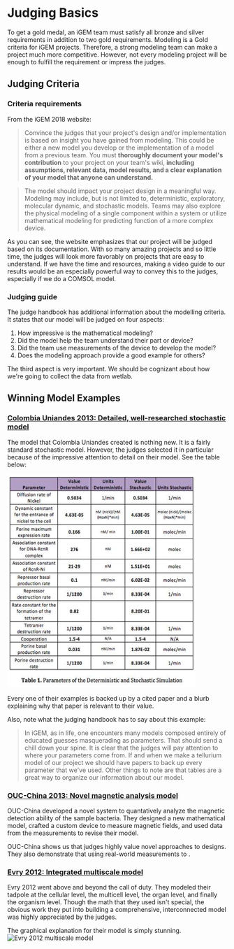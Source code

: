 # Judging Basics

To get a gold medal, an iGEM team must satisfy all bronze and silver requirements in addition to two gold requirements. Modeling is a Gold criteria for iGEM projects. Therefore, a strong modeling team can make a project much more competitive. However, not every modeling project will be enough to fulfill the requirement or impress the judges. 


## Judging Criteria

### Criteria requirements
From the iGEM 2018 website: 

>Convince the judges that your project's design and/or implementation is based on insight you have gained from modeling. This could be either a new model you develop or the implementation of a model from a previous team. You must **thoroughly document your model's contribution** to your project on your team's wiki, **including assumptions, relevant data, model results, and a clear explanation of your model that anyone can understand.**

>The model should impact your project design in a meaningful way. Modeling may include, but is not limited to, deterministic, exploratory, molecular dynamic, and stochastic models. Teams may also explore the physical modeling of a single component within a system or utilize mathematical modeling for predicting function of a more complex device.

As you can see, the website emphasizes that our project will be judged based on its documentation. With so many amazing projects and so little time, the judges will look more favorably on projects that are easy to understand. If we have the time and resources, making a video guide to our results would be an especially powerful way to convey this to the judges, especially if we do a COMSOL model.

### Judging guide

The judge handbook has additional information about the modelling criteria. It states that our model will be judged on four aspects:

1. How impressive is the mathematical modeling?
2. Did the model help the team understand their part or device?
3. Did the team use measurements of the device to develop the model?
4. Does the modeling approach provide a good example for others?

The third aspect is very important. We should be cognizant about how we're going to collect the data from wetlab.

## Winning Model Examples

### [Colombia Uniandes 2013: Detailed, well-researched stochastic model](http://2013.igem.org/Team:Colombia_Uniandes)
The model that Colombia Uniandes created is nothing new. It is a fairly standard stochastic model. However, the judges selected it in particular because of the impressive attention to detail on their model. See the table below:

![Colombia Uniandes table](images/example-parameter-list.png "Colombia Uniandes table")

Every one of their examples is backed up by a cited paper and a blurb explaining why that paper is relevant to their value. 

Also, note what the judging handbook has to say about this example:
> In iGEM, as in life, one encounters many models composed entirely of educated guesses masquerading as parameters.
That should send a chill down your spine. It is clear that the judges will pay attention to where your parameters come from. If and when we make a tellurium model of our project we should have papers to back up every parameter that we've used. 
Other things to note are that tables are a great way to organize our information about our model.

### [OUC-China 2013: Novel magnetic analysis model](http://2013.igem.org/Team:OUC-China/Magnetic_Analysis)
OUC-China developed a novel system to quantatively analyze the magnetic detection ability of the sample bacteria. They designed a new mathematical model, crafted a custom device to measure magnetic fields, and used data from the measurements to revise their model. 

OUC-China shows us that judges highly value novel approaches to designs. They also demonstrate that using real-world measurements to . 

### [Evry 2012: Integrated multiscale model]()
Evry 2012 went above and beyond the call of duty. They modeled their tadpole at the cellular level, the multicell level, the organ level, and finally the organism level. Though the math that they used isn't special, the obvious work they put into building a comprehensive, interconnected model was highly appreciated by the judges. 

The graphical explanation for their model is simply stunning. 
![Evry 2012 multiscale model](http://2012.igem.org/wiki/images/e/e4/Schematic_modelingV4.png "Evry 2012 multiscale model")